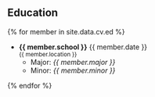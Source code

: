 ## Education

{% for member in site.data.cv.ed %}

* **{{ member.school }}** <span class="float-right btn  btn-sm btn-danger"><i class="fa fa-calendar"></i> {{ member.date }}</span>
<br><sup><i class="fas fa-fw fa-map-marker-alt" aria-hidden="true"></i>{{ member.location }}</sup>
    * Major: *{{ member.major }}*
    * Minor: *{{ member.minor }}*

{% endfor %}